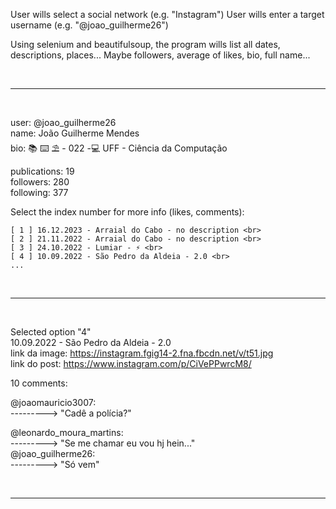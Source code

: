 User wills select a social network (e.g. "Instagram")
User wills enter a target username (e.g. "@joao_guilherme26")

Using selenium and beautifulsoup, the program wills list all dates, descriptions, places...
Maybe followers, average of likes, bio, full name...

<br>
<hr>
<br>

  user: @joao_guilherme26 <br>
  name: João Guilherme Mendes <br>
  bio: 📚 ⌨️ ⛱️ - 022 -💻 UFF - Ciência da Computação <br>

  publications: 19 <br>
  followers: 280 <br>
  following: 377 <br>

  Select the index number for more info (likes, comments): <br>

    [ 1 ] 16.12.2023 - Arraial do Cabo - no description <br>
    [ 2 ] 21.11.2022 - Arraial do Cabo - no description <br>
    [ 3 ] 24.10.2022 - Lumiar - ⚡ <br>
    [ 4 ] 10.09.2022 - São Pedro da Aldeia - 2.0 <br>
    ...

<br>
<hr>
<br>

  Selected option "4" <br>
  10.09.2022 - São Pedro da Aldeia - 2.0 <br>
  link da image: https://instagram.fgig14-2.fna.fbcdn.net/v/t51.jpg <br>
  link do post: https://www.instagram.com/p/CiVePPwrcM8/ <br>

  10 comments:

  @joaomauricio3007: <br>
  ---------> "Cadê a polícia?"

  @leonardo_moura_martins: <br>
  ---------> "Se me chamar eu vou hj hein..." <br>
            @joao_guilherme26: <br>
                  ---------> "Só vem" <br>

<br>
<hr>
<br>